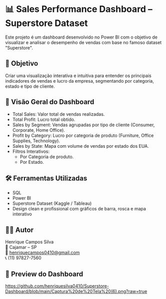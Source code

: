 # 📊 Sales Performance Dashboard – Superstore Dataset

Este projeto é um dashboard desenvolvido no Power BI com o objetivo de visualizar e analisar o desempenho de vendas com base no famoso dataset "Superstore".

## 🧩 Objetivo
Criar uma visualização interativa e intuitiva para entender os principais indicadores de vendas e lucro da empresa, segmentando por categoria, estado e tipo de cliente.

## 📌 Visão Geral do Dashboard

- Total Sales: Valor total de vendas realizadas.
- Total Profit: Lucro total obtido.
- Sales by Segment: Vendas agrupadas por tipo de cliente (Consumer, Corporate, Home Office).
- Profit by Category: Lucro por categoria de produto (Furniture, Office Supplies, Technology).
- Sales by State: Mapa com volume de vendas por estado dos EUA.
- Filtros Interativos:
  - Por Categoria de produto.
  - Por Estado.

## 🛠 Ferramentas Utilizadas

- SQL
- Power BI  
- Superstore Dataset (Kaggle / Tableau)  
- Design clean e profissional com gráficos de barra, rosca e mapa interativo

## 👨‍💻 Autor

Henrique Campos Silva  
📍 Cajamar – SP  
📧 henriquecampos0410@gmail.com  
📞 (11) 97827-7560

## 📸 Preview do Dashboard

https://github.com/henriquesilva0410/Superstore-Dashboard/blob/main/Captura%20de%20Tela%20(6).png?raw=true
